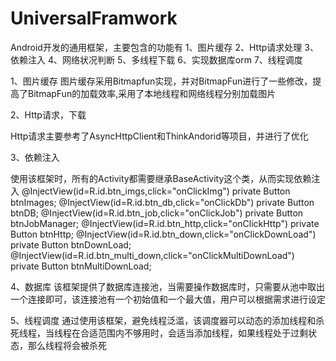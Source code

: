 UniversalFramwork
=================

Android开发的通用框架，主要包含的功能有 1、图片缓存 2、Http请求处理 3、依赖注入 4、网络状况判断 5、多线程下载 6、实现数据库orm 7、线程调度


1、图片缓存
图片缓存采用Bitmapfun实现，并对BitmapFun进行了一些修改，提高了BitmapFun的加载效率,采用了本地线程和网络线程分别加载图片

  
2、Http请求，下载

   Http请求主要参考了AsyncHttpClient和ThinkAndorid等项目，并进行了优化
  
  
3、依赖注入
  
 使用该框架时，所有的Activity都需要继承BaseActivity这个类，从而实现依赖注入
   @InjectView(id=R.id.btn_imgs,click="onClickImg")
  private Button btnImages;
  @InjectView(id=R.id.btn_db,click="onClickDb")
  private Button btnDB;
  @InjectView(id=R.id.btn_job,click="onClickJob")
  private Button btnJobManager;
  @InjectView(id=R.id.btn_http,click="onClickHttp")
  private Button btnHttp;
  @InjectView(id=R.id.btn_down,click="onClickDownLoad")
  private Button btnDownLoad;
  @InjectView(id=R.id.btn_multi_down,click="onClickMultiDownLoad")
  private Button btnMultiDownLoad;
  
  4、数据库
  该框架提供了数据库连接池，当需要操作数据库时，只需要从池中取出一个连接即可，该连接池有一个初始值和一个最大值，用户可以根据需求进行设定

  
  5、线程调度
  通过使用该框架，避免线程泛滥，该调度器可以动态的添加线程和杀死线程，当线程在合适范围内不够用时，会适当添加线程，如果线程处于过剩状态，那么线程将会被杀死
  
  
  
    
